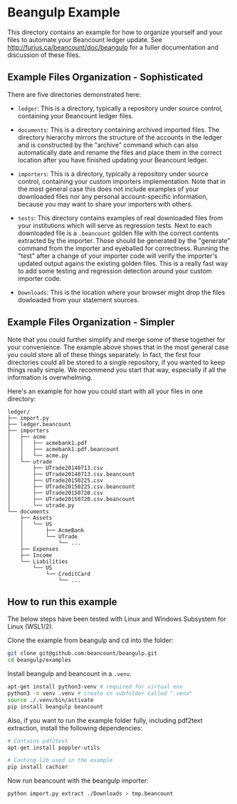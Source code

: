# Beangulp Example

This directory contains an example for how to organize yourself and your files
to automate your Beancount ledger update. See
http://furius.ca/beancount/doc/beangulp for a fuller documentation and
discussion of these files.

## Example Files Organization - Sophisticated

There are five directories demonstrated here:

* `ledger`: This is a directory, typically a repository under source
  control, containing your Beancount ledger files.

* `documents`: This is a directory containing archived imported files.
  The directory hierarchy mirrors the structure of the accounts in the
  ledger and is constructed by the "archive" command which can also
  automatically date and rename the files and place them in the
  correct location after you have finished updating your Beancount
  ledger.

* `importers`: This is a directory, typically a repository under
  source control, containing your custom importers implementation.
  Note that in the most general case this does not include examples of
  your downloaded files nor any personal account-specific information,
  because you may want to share your importers with others.

* `tests`: This directory contains examples of real downloaded files
  from your institutions which will serve as regression tests.  Next
  to each downloaded file is a `.beancount` golden file with the
  correct contents extracted by the importer.  Those should be
  generated by the "generate" command from the importer and eyeballed
  for correctness.  Running the "test" after a change of your importer
  code will verify the importer's updated output agains the existing
  golden files.  This is a really fast way to add some testing and
  regression detection around your custom importer code.

* `Downloads`: This is the location where your browser might drop the
  files dowloaded from your statement sources.


## Example Files Organization - Simpler

Note that you could further simplify and merge some of these together for your
convenience. The example above shows that in the most general case you could
store all of these things separately. In fact, the first four directories could
all be stored to a single repository, if you wanted to keep things really
simple. We recommend you start that way, especially if all the information is
overwhelming.

Here's an example for how you could start with all your files in one directory:

    ledger/
    ├── import.py
    ├── ledger.beancount
    ├── importers
    │   ├── acme
    │   │   ├── acmebank1.pdf
    │   │   ├── acmebank1.pdf.beancount
    │   │   └── acme.py
    │   └── utrade
    │       ├── UTrade20140713.csv
    │       ├── UTrade20140713.csv.beancount
    │       ├── UTrade20150225.csv
    │       ├── UTrade20150225.csv.beancount
    │       ├── UTrade20150720.csv
    │       ├── UTrade20150720.csv.beancount
    │       └── utrade.py
    └── documents
        ├── Assets
        │   └── US
        │       ├── AcmeBank
        │       └── UTrade
        │           └── ...
        ├── Expenses
        ├── Income
        └── Liabilities
            └── US
                └── CreditCard
                    └── ...

## How to run this example

The below steps have been tested with Linux and Windows Subsystem for Linux (WSL1/2).

Clone the example from beangulp and cd into the folder:

```bash
git clone git@github.com:beancount/beangulp.git
cd beangulp/examples
```

Install beangulp and beancount in a `.venv`.

```bash
apt-get install python3-venv # required for virtual env
python3 -m venv .venv # create in subfolder called ".venv"
source ./.venv/bin/activate
pip install beangulp beancount
```

Also, if you want to run the example folder fully, including pdf2text extraction, 
install the following dependencies:

```bash
# Contains pdf2text
apt-get install poppler-utils

# Caching lib used in the example
pip install cachier
```

Now run beancount with the beangulp importer:

```bash
python import.py extract ./Downloads > tmp.beancount
```
